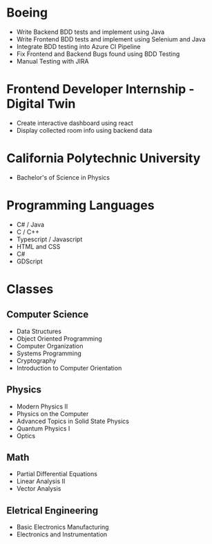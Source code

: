 # Boeing
* Write Backend BDD tests and implement using Java 
* Write Frontend BDD tests and implement using Selenium and Java
* Integrate BDD testing into Azure CI Pipeline
* Fix Frontend and Backend Bugs found using BDD Testing
* Manual Testing with JIRA

# Frontend Developer Internship - Digital Twin
* Create interactive dashboard using react
* Display collected room info using backend data

# California Polytechnic University
* Bachelor's of Science in Physics

# Programming Languages
* C# / Java
* C / C++
* Typescript / Javascript
* HTML and CSS
* C#
* GDScript

# Classes
## Computer Science
* Data Structures 
* Object Oriented Programming
* Computer Organization 
* Systems Programming 
* Cryptography 
* Introduction to Computer Orientation

## Physics
 * Modern Physics II 
 * Physics on the Computer 
 * Advanced Topics in Solid State Physics 
 * Quantum Physics I 
 * Optics

## Math 
* Partial Differential Equations 
* Linear Analysis II
* Vector Analysis

## Eletrical Engineering
* Basic Electronics Manufacturing
* Electronics and Instrumentation

